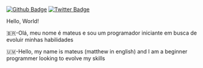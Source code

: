 [![Github Badge](https://img.shields.io/badge/-Github-000?style=flat-square&logo=Github&logoColor=white&link=https://github.com/NerdiinL)](https://github.com/NerdiinL)
[![Twitter Badge](https://img.shields.io/badge/-Twitter-1ca0f1?style=flat-square&labelColor=1ca0f1&logo=twitter&logoColor=white&link=https://twitter.com/nerdpvplxo)](https://twitter.com/nerdpvplxo)


Hello, World!


🇧🇷-Olá, meu nome é mateus e sou um programador 
iniciante em busca de evoluir minhas habilidades 


🇺🇲-Hello, my name is mateus (matthew in english) and I am a beginner programmer
 looking to evolve my skills
